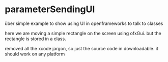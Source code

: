 # parameterSendingUI
über simple example to show using UI in openframeworks to talk to classes


here we are moving a simple rectangle on the screen using ofxGui. but the rectangle is stored in a class.

removed all the xcode jargon, so just the source code in downloadable. it should work on any platform